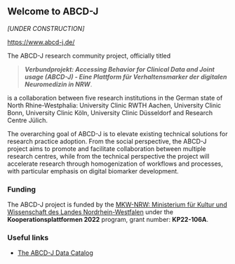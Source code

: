 ## Welcome to ABCD-J

_[UNDER CONSTRUCTION]_

https://www.abcd-j.de/

The ABCD-J research community project, officially titled

> _**Verbundprojekt: Accessing Behavior for Clinical Data and Joint usage (ABCD-J) - Eine Plattform für Verhaltensmarker der digitalen Neuromedizin in NRW**_.

is a collaboration between five research institutions in the German state of North Rhine-Westphalia: University Clinic RWTH Aachen, University Clinic Bonn,
University Clinic Köln, University Clinic Düsseldorf and Research Centre Jülich.

The overarching goal of ABCD-J is to elevate existing technical solutions for research practice adoption. From the social perspective, the ABCD-J project
aims to promote and facilitate collaboration between multiple research centres, while from the technical perspective the project will accelerate research
through homogenization of workflows and processes, with particular emphasis on digital biomarker development.

### Funding

The ABCD-J project is funded by the [MKW-NRW: Ministerium für Kultur und Wissenschaft des Landes Nordrhein-Westfalen](https://www.mkw.nrw/)
under the **Kooperationsplattformen 2022** program, grant number: **KP22-106A**.

### Useful links

- [The ABCD-J Data Catalog](https://abcd-j.github.io/data-catalog)
